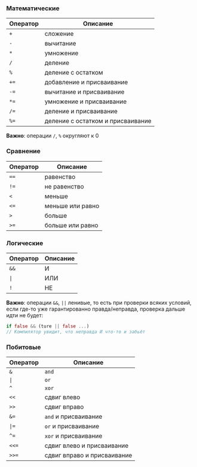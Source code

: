 ### Математические

|Оператор|Описание|
|---|---|
|`+`|сложение|
|`-`|вычитание|
|`*`|умножение|
|`/`|деление|
|`%`|деление с остатком|
|`+=`|добавление и присваивание|
|`-=`|вычитание и присваивание|
|`*=`|умножение и присваивание|
|`/=`|деление и присваивание|
|`%=`|деление с остатком и присваивание|

**Важно**: операции `/`, `%` округляют к 0

### Сравнение

|Оператор|Описание|
|---|---|
|`==`|равенство|
|`!=`|не равенство|
|`<`|меньше|
|`<=`|меньше или равно|
|`>`|больше|
|`>=`|больше или равно|

### Логические

|Оператор|Описание|
|---|---|
|`&&`|И|
|`\|`|ИЛИ|
|`!`|НЕ|

**Важно**: операции `&&`, `||` ленивые, то есть при проверки всяких условий, если где-то уже гарантированно правда/неправда, проверка дальше идти не будет:

```rust
if false && (ture || false ...) 
// Компилятор увидит, что неправда И что-то и забьёт
```

### Побитовые

|Оператор|Описание|
|---|---|
|`&`|`and`|
|`\|`|`or`|
|`^`|`xor`|
|`<<`|сдвиг влево|
|`>>`|сдвиг вправо|
|`&=`|`and` и присваивание|
|`\|=`|`or` и присваивание|
|`^=`|`xor` и присваивание|
|`<<=`|сдвиг влево и присваивание|
|`>>=`|сдвиг вправо и присваивание|